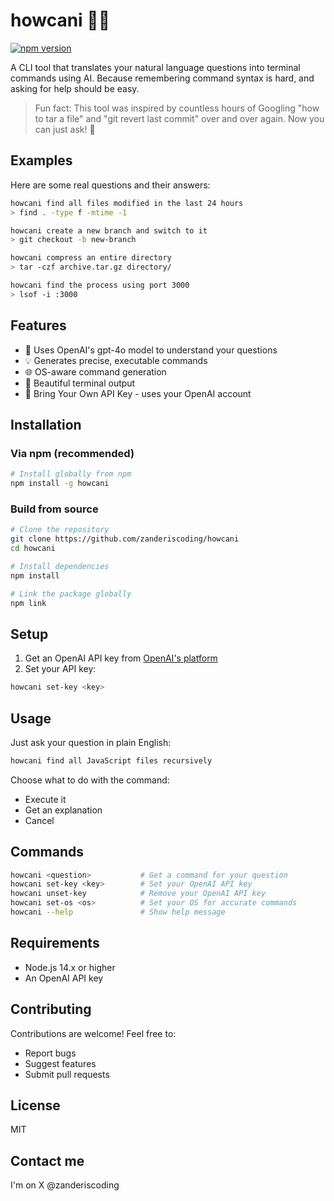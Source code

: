 # howcani 🤖💭

[![npm version](https://badge.fury.io/js/howcani.svg)](https://www.npmjs.com/package/howcani)

A CLI tool that translates your natural language questions into terminal commands using AI. Because remembering command syntax is hard, and asking for help should be easy.

> Fun fact: This tool was inspired by countless hours of Googling "how to tar a file" and "git revert last commit" over and over again. Now you can just ask! 🎯

## Examples

Here are some real questions and their answers:

```bash
howcani find all files modified in the last 24 hours
> find . -type f -mtime -1

howcani create a new branch and switch to it
> git checkout -b new-branch

howcani compress an entire directory
> tar -czf archive.tar.gz directory/

howcani find the process using port 3000
> lsof -i :3000
```

## Features

- 🤖 Uses OpenAI's gpt-4o model to understand your questions
- 💡 Generates precise, executable commands
- 🌐 OS-aware command generation
- 🎨 Beautiful terminal output
- 🔑 Bring Your Own API Key - uses your OpenAI account

## Installation

### Via npm (recommended)

```bash
# Install globally from npm
npm install -g howcani
```

### Build from source

```bash
# Clone the repository
git clone https://github.com/zanderiscoding/howcani
cd howcani

# Install dependencies
npm install

# Link the package globally
npm link
```

## Setup

1. Get an OpenAI API key from [OpenAI's platform](https://platform.openai.com/api-keys)
2. Set your API key:
```bash
howcani set-key <key>
```

## Usage

Just ask your question in plain English:
```bash
howcani find all JavaScript files recursively
```

Choose what to do with the command:
- Execute it
- Get an explanation
- Cancel

## Commands

```bash
howcani <question>           # Get a command for your question
howcani set-key <key>        # Set your OpenAI API key
howcani unset-key            # Remove your OpenAI API key
howcani set-os <os>          # Set your OS for accurate commands
howcani --help               # Show help message
```

## Requirements

- Node.js 14.x or higher
- An OpenAI API key

## Contributing

Contributions are welcome! Feel free to:
- Report bugs
- Suggest features
- Submit pull requests

## License

MIT

## Contact me
I'm on X @zanderiscoding